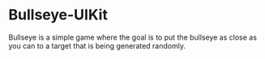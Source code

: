 # Bullseye-UIKit
Bullseye is a simple game where the goal is to put the bullseye as close as you can to a target that is being generated randomly.
